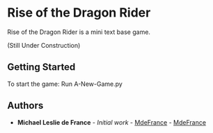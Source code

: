 # Rise of the Dragon Rider

Rise of the Dragon Rider is a mini text base game.



(Still Under Construction)


## Getting Started

To start the game: Run A-New-Game.py


## Authors

* **Michael Leslie de France** - *Initial work* - [MdeFrance](https://github.com/MdeFrance)
                                                - [MdeFrance](htpps://github.com/TwoChill)
